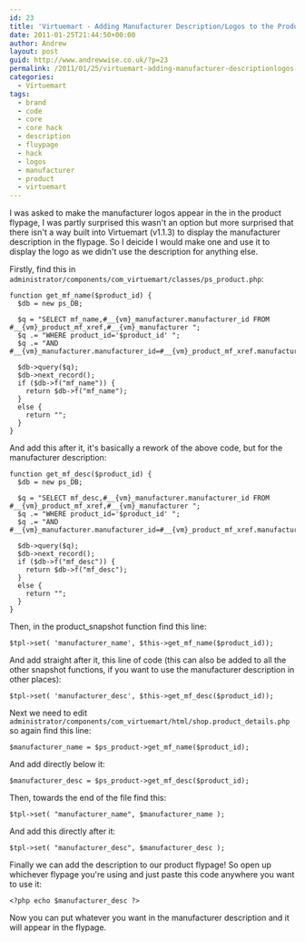 ```yaml
---
id: 23
title: 'Virtuemart - Adding Manufacturer Description/Logos to the Product Page'
date: 2011-01-25T21:44:50+00:00
author: Andrew
layout: post
guid: http://www.andrewwise.co.uk/?p=23
permalink: /2011/01/25/virtuemart-adding-manufacturer-descriptionlogos-to-the-product-page/
categories:
  - Virtuemart
tags:
  - brand
  - code
  - core
  - core hack
  - description
  - fluypage
  - hack
  - logos
  - manufacturer
  - product
  - virtuemart
---
```

I was asked to make the manufacturer logos appear in the in the product flypage, I was partly surprised this wasn't an option but more surprised that there isn't a way built into Virtuemart (v1.1.3) to display the manufacturer description in the flypage. So I deicide I would make one and use it to display the logo as we didn't use the description for anything else.

<!--more-->

Firstly, find this in `administrator/components/com_virtuemart/classes/ps_product.php`:
  

```
function get_mf_name($product_id) {
  $db = new ps_DB;

  $q = "SELECT mf_name,#__{vm}_manufacturer.manufacturer_id FROM #__{vm}_product_mf_xref,#__{vm}_manufacturer ";
  $q .= "WHERE product_id='$product_id' ";
  $q .= "AND #__{vm}_manufacturer.manufacturer_id=#__{vm}_product_mf_xref.manufacturer_id";

  $db->query($q);
  $db->next_record();
  if ($db->f("mf_name")) {
    return $db->f("mf_name");
  }
  else {
    return "";
  }
}
```

And add this after it, it's basically a rework of the above code, but for the manufacturer description:
  

```
function get_mf_desc($product_id) {
  $db = new ps_DB;

  $q = "SELECT mf_desc,#__{vm}_manufacturer.manufacturer_id FROM #__{vm}_product_mf_xref,#__{vm}_manufacturer ";
  $q .= "WHERE product_id='$product_id' ";
  $q .= "AND #__{vm}_manufacturer.manufacturer_id=#__{vm}_product_mf_xref.manufacturer_id";

  $db->query($q);
  $db->next_record();
  if ($db->f("mf_desc")) {
    return $db->f("mf_desc");
  }
  else {
    return "";
  }
}
```

Then, in the product_snapshot function find this line:
  
```
$tpl->set( 'manufacturer_name', $this->get_mf_name($product_id));
```

And add straight after it, this line of code (this can also be added to all the other snapshot functions, if you want to use the manufacturer description in other places):
  
```
$tpl->set( 'manufacturer_desc', $this->get_mf_desc($product_id));
```

Next we need to edit `administrator/components/com_virtuemart/html/shop.product_details.php` so again find this line:
  
```
$manufacturer_name = $ps_product->get_mf_name($product_id);
```

And add directly below it:
  
```
$manufacturer_desc = $ps_product->get_mf_desc($product_id);
```

Then, towards the end of the file find this:
  
```
$tpl->set( "manufacturer_name", $manufacturer_name );
```

And add this directly after it:
  
```
$tpl->set( "manufacturer_desc", $manufacturer_desc );
```

Finally we can add the description to our product flypage! So open up whichever flypage you're using and just paste this code anywhere you want to use it:
  
```
<?php echo $manufacturer_desc ?>
```

Now you can put whatever you want in the manufacturer description and it will appear in the flypage.